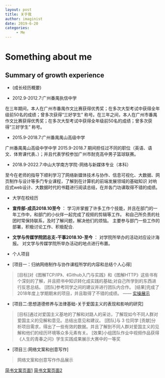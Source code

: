 ```yaml
---
layout: post
title: 关于我
author: imaginist
date: 2019-6-20
categories:
     - Me
---
```



# Something about me

## Summary of growth experience

* (成长经历概要)

* 2012.9-2012.7:广州番禺执信中学

在三年期间，本人在广州市番禺作文比赛获得优秀奖；在多次大型考试中获得全年级前50名的成绩；曾多次获得“三好学生” 称号。在三年之间，本人在广州市番禺作文比赛获得优秀奖；在多次大型考试中获得全年级前50名的成绩；曾多次获得“三好学生” 称号。

* 2015.9-2018.7:广州番禺禺山高级中学

广州番禺禺山高级中学中学
2015.9-2018.7
期间担任过不同的职位（英语、语文、体育课代表、）；并且代表学校参加广州市耐克高中男子篮球联赛。

* 2018.9-2022.7:中山大学南方学院-网络与新媒体专业（本科）

至今在老师的指导下顺利学习了网络新媒体技术与协作、信息可视化、大数据、网页制作与设计等多门专业课程，了解到在计算机的前端发展领域的基础知识 对响应式web设计、大数据时代的书籍进行阅读总结，在并各门功课取得不错的成绩。

* 大学在校经历

- **宣传部-成员2018.10至今** ：     学习并掌握了许多工作个技能，并且在部门的一年工作中，和部门的小伙伴一起完成了视频的剪辑等工作。
和自己所负责的社团时常保持联系，及时了解问题，解决他们的烦恼。
主要参与部门一些工作的部署，积极讨论工作、积极配合.

- **文学与传媒学院团总支-干事2018.10-至今** ：     对学院所举办的活动对应设计海报。
对文学与传媒学院所举办活动的地点进行布置。

* 个人项目

* [项目一：归纳网络制作与协作课程所学的内容和总结个人心得]
> [目标]对《图解TCP/IP》、《Github入门与实践》和《图解HTTP》这些书有个深刻的了解，并且把书中知识转化成实践的基础;对自己所学到的东西进行反思总结。
 [团队]参考同学之间的建议并进行团队内合作。
 [结果]完成了2018年度上学期期末的项目，并且取得了不错的成绩。    —— [实操展示](https://gitee.com/zzlhyy/final_summary/blob/master/%E5%AE%9E%E6%93%8D%E6%9C%9F%E6%9C%AB%E6%80%BB%E7%BB%93.md)



* [项目二:思想道德修养与法律基础-关于爱国主义的表现和影响的研究]
> [目标]通过对爱国主义基地的了解和对路人的采访，了解现如今不同人群对爱国主义的见解和意见。总结出意见和建议。
 [团队]与 3 位同学
 [贡献]分析项目需求，得出了一些有效的数据。并且了解到不同人群对爱国主义的见解和他们的经历环境等众多元素有关。
 [效果]小组团队作业中视频作品获得《人生的青春之问》学生实践成果展示大赛中的一等奖

* [项目三:网络文案和创意写作]
>网络文案和创意写作作品展示

  [简书文案页面1](https://www.jianshu.com/p/6907b65a1152)
  [简书文案页面2](https://www.jianshu.com/p/a59e1dfaa174)

